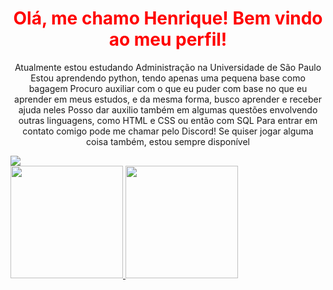 <h1 align="center" style="color:red"> Olá, me chamo Henrique! Bem vindo ao meu perfil! </h1>

<p align="center">
Atualmente estou estudando Administração na Universidade de São Paulo
Estou aprendendo python, tendo apenas uma pequena base como bagagem
Procuro auxiliar com o que eu puder com base no que eu aprender em meus estudos, e da mesma forma, busco aprender e receber ajuda neles
Posso dar auxilio também em algumas questões envolvendo outras linguagens, como HTML e CSS ou então com SQL
Para entrar em contato comigo pode me chamar pelo Discord! Se quiser jogar alguma coisa também, estou sempre disponível
</p>

<a href="https://tenor.com/pt-BR/view/cat-grin-smile-smirk-awkward-gif-22382508">
<img src="cat-grin.gif">
</a>

<div>
<a href="https://github.com/Osodnil">
<img height="180em" src="https://github-readme-stats.vercel.app/api/top-langs/?username=Osodnil&layout=compact&langs_count=7&theme=dracula"/>
<img height="180em" src="https://github-readme-stats.vercel.app/api?username=Osodnil&show_icons=true&theme=dracula&include_all_commits=true&count_private=true"/>
</div>
